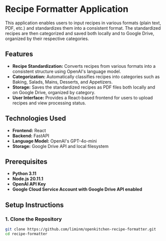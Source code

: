 # Recipe Formatter Application

This application enables users to input recipes in various formats (plain text, PDF, etc.) and standardizes them into a consistent format. The standardized recipes are then categorized and saved both locally and to Google Drive, organized by their respective categories.

## Features

- **Recipe Standardization:** Converts recipes from various formats into a consistent structure using OpenAI's language model.
- **Categorization:** Automatically classifies recipes into categories such as Baking, Salads, Mains, Desserts, and Appetizers.
- **Storage:** Saves the standardized recipes as PDF files both locally and on Google Drive, organized by category.
- **User Interface:** Provides a React-based frontend for users to upload recipes and view processing status.

## Technologies Used

- **Frontend:** React
- **Backend:** FastAPI
- **Language Model:** OpenAI's GPT-4o-mini
- **Storage:** Google Drive API and local filesystem

## Prerequisites

- **Python 3.11**
- **Node.js 20.11.1**
- **OpenAI API Key**
- **Google Cloud Service Account with Google Drive API enabled**

## Setup Instructions

### 1. Clone the Repository

```bash
git clone https://github.com/liminm/openkitchen-recipe-formatter.git
cd recipe-formatter
